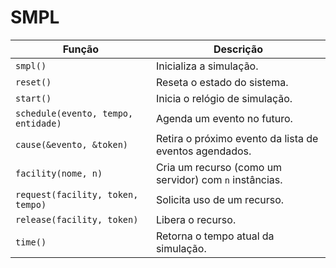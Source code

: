 # SMPL

| Função                              | Descrição                                              |
| ----------------------------------- | ------------------------------------------------------ |
| `smpl()`                            | Inicializa a simulação.                                |
| `reset()`                           | Reseta o estado do sistema.                            |
| `start()`                           | Inicia o relógio de simulação.                         |
| `schedule(evento, tempo, entidade)` | Agenda um evento no futuro.                            |
| `cause(&evento, &token)`            | Retira o próximo evento da lista de eventos agendados. |
| `facility(nome, n)`                 | Cria um recurso (como um servidor) com `n` instâncias. |
| `request(facility, token, tempo)`   | Solicita uso de um recurso.                            |
| `release(facility, token)`          | Libera o recurso.                                      |
| `time()`                            | Retorna o tempo atual da simulação.                    |
